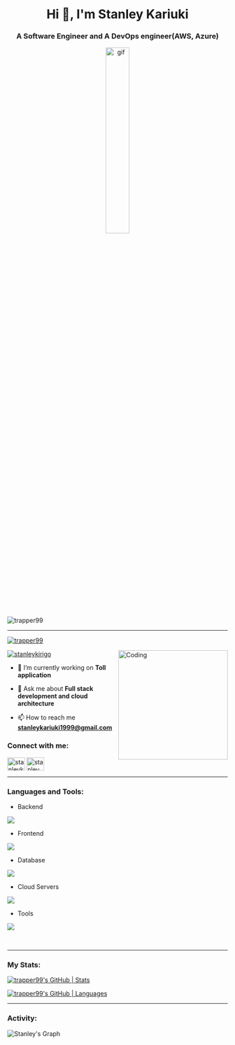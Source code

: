 <h1 align="center">Hi 👋, I'm Stanley Kariuki</h1>
<h3 align="center">A Software Engineer and A DevOps engineer(AWS, Azure)</h3>
<p align="center"><img src="https://user-images.githubusercontent.com/74038190/212748842-9fcbad5b-6173-4175-8a61-521f3dbb7514.gif" alt="gif" width="33%" /></p>

<p align="left" width="100%"> <img src="https://komarev.com/ghpvc/?username=trapper99&label=Profile%20views&color=0e75b6&style=flat" alt="trapper99" /> </p>

---

<p align="left"> <a href="https://github.com/ryo-ma/github-profile-trophy"><img src="https://github-profile-trophy.vercel.app/?username=trapper99" alt="trapper99" /></a> </p>

<img align="right" alt="Coding" width="250" src="https://user-images.githubusercontent.com/74038190/229223263-cf2e4b07-2615-4f87-9c38-e37600f8381a.gif">
<p align="left"> <a href="https://twitter.com/stanleykirigo" target="blank"><img src="https://img.shields.io/twitter/follow/stanleykirigo?logo=twitter&style=for-the-badge" alt="stanleykirigo" /></a> </p>

- 🔭 I’m currently working on **Toll application**

- 💬 Ask me about **Full stack development and cloud architecture**

- 📫 How to reach me **stanleykariuki1999@gmail.com**

<a href="https://developers.google.com/profile/badges/events/io/2024/registered" target="blank"></a>

<h3 align="left">Connect with me:</h3>
<p align="left">
<a href="https://twitter.com/stanleykirigo" target="blank"><img align="center" src="https://raw.githubusercontent.com/rahuldkjain/github-profile-readme-generator/master/src/images/icons/Social/twitter.svg" alt="stanleykirigo" height="30" width="40" /></a>
<a href="https://linkedin.com/in/stanley kariuki" target="blank"><img align="center" src="https://raw.githubusercontent.com/rahuldkjain/github-profile-readme-generator/master/src/images/icons/Social/linked-in-alt.svg" alt="stanley kariuki" height="30" width="40" /></a>
</p>

---
<h3 align="left">Languages and Tools:</h3>
<ul>
<li>Backend</li>
</ul>
<p align="left">
  <a href="https://skillicons.dev">
    <img src="https://skillicons.dev/icons?i=c, rust,golang,java,nodejs,py,spring,flask,fastapi,express,nestjs">
  </a>
</p>
<ul>
<li>Frontend</li>
</ul>
<p align="left">
  <a href="https://skillicons.dev">
    <img src="https://skillicons.dev/icons?i=ts,js,react,vue,nextjs,flutter,redux,tailwind,materialui">
  </a>
</p>
<ul>
<li>Database</li>
</ul>
<p align="left">
  <a href="https://skillicons.dev">
    <img src="https://skillicons.dev/icons?i=mongodb,mysql,postgresql,dynamodb">
  </a>
</p>
<ul>
<li>Cloud Servers</li>
</ul>
<p align="left">
  <a href="https://skillicons.dev">
    <img src="https://skillicons.dev/icons?i=azure,aws,firebase,cloudflare">
  </a>
</p>
<ul>
<li>Tools</li>
</ul>
<p align="left">
  <a href="https://skillicons.dev">
    <img src="https://skillicons.dev/icons?i=git,github,githubactions,docker,figma,idea,vscode,postman,linux,kubernetes,bash">
  </a>
</p>
<br>

---

<h3 align="left">My Stats: </h3>
<p align="center" width="100%">
 
 [![trapper99's GitHub | Stats](https://stats.quira.sh/trapper99/github?theme=dark)](https://quira.sh?utm_source=widgets&utm_campaign=trapper99)
 
</p>

[![trapper99's GitHub | Languages](https://stats.quine.sh/trapper99/languages-over-time?theme=dark)](https://quine.sh?utm_source=widgets&utm_campaign=trapper99)

---

<h3 align="left">Activity:</h3>
<p><img src="https://github-readme-activity-graph.vercel.app/graph?username=trapper99&amp;custom_title=Stanley's%20GitHub%20Activity%20Graph&amp;bg_color=0D1117&amp;color=7F3FBF&amp;line=7F3FBF&amp;point=7F3FBF&amp;area_color=FFFFFF&amp;title_color=FFFFFF&amp;area=true" alt="Stanley's Graph">
<br><br></p>
